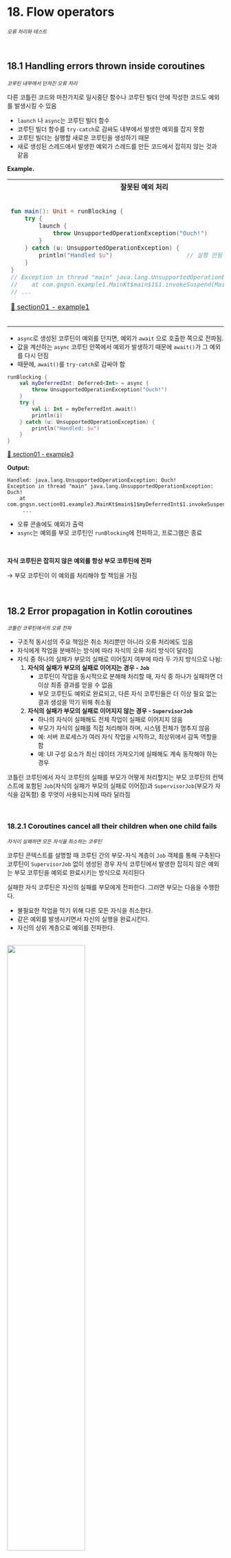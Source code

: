 # 18. Flow operators

<small><i>오류 처리와 테스트</i></small>

<br>

## 18.1 Handling errors thrown inside coroutines

<small><i>코루틴 내부에서 던져진 오류 처리</i></small>


다른 코틀린 코드와 마찬가지로 일시중단 함수나 코루틴 빌더 안에 작성한 코드도 예외를 발생시킬 수 있음 

- `launch` 나 `async`는 코루틴 빌더 함수
- 코루틴 빌더 함수를 `try-catch`로 감싸도 내부에서 발생한 예외를 잡지 못함
- 코루틴 빌더는 실행할 새로운 코루틴을 생성하기 때문
- 새로 생성된 스레드에서 발생한 예외가 스레드를 만든 코드에서 잡히지 않는 것과 같음


**Example.**


<table>
<tr>
    <th>잘못된 예외 처리</th>
    <th>올바른 예외 처리</th>
</tr>
<tr><td>

```kotlin
fun main(): Unit = runBlocking {
    try {
        launch {
            throw UnsupportedOperationException("Ouch!")
        }
    } catch (u: UnsupportedOperationException) {
        println("Handled $u")                     // 실행 안됨
    }
}
// Exception in thread "main" java.lang.UnsupportedOperationException: Ouch!
//    at com.gngsn.example1.MainKt$main$1$1.invokeSuspend(Main.kt:9)
// ...
```

[🔗 section01 - example1](https://github.com/gngsn/deepdive/blob/main/books/kotlin-in-action/chapter18/demo/src/main/kotlin/com/gngsn/section01/example1/Main.kt)


</td>
<td>

올바른 예외 처리 → `launch`에 전달되는 람다 블록 안에 `try-catch` 블록을 넣어야 함

```kotlin
fun main(): Unit = runBlocking {
    launch {
        try {
            throw UnsupportedOperationException("Ouch!")
        } catch (u: UnsupportedOperationException) {
            println("Handled $u")
        }
    }
}
// Handled java.lang.UnsupportedOperationException: Ouch!
```

[🔗 section01 - example2](https://github.com/gngsn/deepdive/blob/main/books/kotlin-in-action/chapter18/demo/src/main/kotlin/com/gngsn/section01/example2/Main.kt)

</td>
</table>

- `async`로 생성된 코루틴이 예외를 던지면, 예외가 `await` 으로 호출한 쪽으로 전파됨.
- 값을 계산하는 `async` 코루틴 안쪽에서 예외가 발생하기 때문에 `await()`가 그 예외를 다시 던짐
- 때문에, `await()`를 `try-catch`로 감싸야 함

```kotlin
runBlocking {
    val myDeferredInt: Deferred<Int> = async {
        throw UnsupportedOperationException("Ouch!")
    }
    try {
        val i: Int = myDeferredInt.await()
        println(i)
    } catch (u: UnsupportedOperationException) {
        println("Handled: $u")
    }
}
```

[🔗 section01 - example3](https://github.com/gngsn/deepdive/blob/main/books/kotlin-in-action/chapter18/demo/src/main/kotlin/com/gngsn/section01/example3/Main.kt)

**Output:**

```
Handled: java.lang.UnsupportedOperationException: Ouch!
Exception in thread "main" java.lang.UnsupportedOperationException: Ouch!
	at com.gngsn.section01.example3.MainKt$main$1$myDeferredInt$1.invokeSuspend(Main.kt:9)
     ...
```

- 오류 콘솔에도 예외가 출력
- `async`는 예외를 부모 코루틴인 `runBlocking`에 전파하고, 프로그램은 종료

<br>

**자식 코루틴은 잡히지 않은 예외를 항상 부모 코루틴에 전파**

→ 부모 코루틴이 이 예외를 처리해야 할 책임을 가짐

<br>

## 18.2 Error propagation in Kotlin coroutines

<small><i>코틀린 코루틴에서의 오류 전파</i></small>
- 구조적 동시성의 주요 책임은 취소 처리뿐만 아니라 오류 처리에도 있음
- 자식에게 작업을 분배하는 방식에 따라 자식의 오류 처리 방식이 달라짐
- 자식 중 하나의 실패가 부모의 실패로 이어질지 여부에 따라 두 가지 방식으로 나뉨:
    1. **자식의 실패가 부모의 실패로 이어지는 경우 - `Job`**
        - 코루틴이 작업을 동시적으로 분해해 처리할 때, 자식 중 하나가 실패하면 더 이상 최종 결과를 얻을 수 없음
        - 부모 코루틴도 예외로 완료되고, 다른 자식 코루틴들은 더 이상 필요 없는 결과 생성을 막기 위해 취소됨
    2. **자식의 실패가 부모의 실패로 이어지지 않는 경우 - `SupervisorJob`**
        - 하나의 자식이 실패해도 전체 작업이 실패로 이어지지 않음
        - 부모가 자식의 실패를 직접 처리해야 하며, 시스템 전체가 멈추지 않음
        - 예: 서버 프로세스가 여러 자식 작업을 시작하고, 최상위에서 감독 역할을 함
        - 예: UI 구성 요소가 최신 데이터 가져오기에 실패해도 계속 동작해야 하는 경우


코틀린 코루틴에서 자식 코루틴의 실패를 부모가 어떻게 처리할지는 
부모 코루틴의 컨텍스트에 포함된 `Job`(자식의 실패가 부모의 실패로 이어짐)과 `SupervisorJob`(부모가 자식을 감독함) 중 무엇이 사용되는지에 따라 달라짐

<br>

### 18.2.1 Coroutines cancel all their children when one child fails

<small><i>자식이 실패하면 모든 자식을 취소하는 코루틴</i></small>

코루틴 콘텍스트를 설명할 때 코루틴 간의 부모-자식 계층이 `Job` 객체를 통해 구축된다
코루틴이 `SupervisorJob` 없이 생성된 경우 자식 코루틴에서 발생한 잡히지 않은 예외는 부모 코루틴을 예외로 완료시키는 방식으로 처리된다

실패한 자식 코루틴은 자신의 실패를 부모에게 전파한다. 
그러면 부모는 다음을 수행한다.

- 불필요한 작업을 막기 위해 다른 모든 자식을 취소한다. 
- 같은 예외를 발생시키면서 자신의 실행을 완료시킨다.
- 자신의 상위 계층으로 예외를 전파한다.

<br><img src="./img/figure18-1.png" width="60%">

- 자식 코루틴이 잡히지 않는 예외로 실패하면 부모에게 통지
- 다시 부모는 형제 코루틴들을 모두 취소하고 예외를 코루틴 계층의 상위로 전달

<br>

> [!NOTE]
>
> 모든 '형제' 작업을 취소하는 기능은 코틀린 코루틴의 큰 장점임
> 
> 보통 언어 레벨에서 제공되지 않고, 프로그래머가 직접 구현해야 함 

<br>

같은 스코프 안에서 동시성 계산을 함께 수행하고 공통의 결과를 반환하는 코루틴 그룹에게 아주 유용
- 스코프 내의 하나의 코루틴이 잡을 수 없는 예외로 인해 실패한다는 건, 공통의 결과를 계산할 방법이 더 이상 없음
- 다른 형제 코루틴이 불필요해진 작업을 계속 수행하거나 자원을 계속 잡고 있는 것을 막기 위해 이들을 취소함

- 불필요한 작업을 피하고 자원을 해제하게 됨


**Example.**

```kotlin
runBlocking {
    // 첫번째 코루틴: Heartbeat 역할의 코루틴. 단순히 루프 돌면서 메시지 출력
    launch {
        try {
            while (true) {
                println("Heartbeat!")
                delay(500.milliseconds)
            }
        } catch (e: Exception) {
            println("Heartbeat terminated: $e")
            throw e
        }
    }
    // 두번째 코루틴: 1초 후 예외를 던짐. 이때, 예외를 잡아내지는 않음
    launch {
        delay(1.seconds)
        throw UnsupportedOperationException("Ow!")
    }
}
```

[🔗 section02 - example1](https://github.com/gngsn/deepdive/blob/main/books/kotlin-in-action/chapter18/demo/src/main/kotlin/com/gngsn/section02/example1/Main.kt)


**Output:**

```
Heartbeat!
Heartbeat!
Heartbeat!
Heartbeat terminated: kotlinx.coroutines.JobCancellationException: Parent job is Cancelling; job=BlockingCoroutine{Cancelling}@b065c63
Exception in thread "main" java.lang.UnsupportedOperationException: Ow!
	at com.gngsn.section02.example1.MainKt$main$1$2.invokeSuspend(Main.kt:25)
    ...
```

<br>

- 기본적으로, 모든 코루틴 빌더 <sub>예제의 `runBlocking`</sub>는 일반적인, 비감독<sup>nonsupervisor</sup> 코루틴을 생성
  - 때문에 하나의 코루틴이 잡히지 않은 예외로 종료되면, 다른 자식 코루틴들도 취소됨
- 오류 전파 동작은 모든 코루틴에게도 적용 
  - 예를 들어, launch로 시작된 코루틴 뿐만 아니라 `async`로 시작된 코루틴도 동일하게 동작

<br>

### 18.2.2 Structured concurrency only affects exceptions thrown across coroutine boundaries

<small><i>구조적 동시성은 코루틴 경계를 넘어 던져진 예외에만 영향을 미침</i></small>

- 형제 코루틴 취소와 예외 전파는 코루틴 스코프를 넘는 예외에만 적용됨
- 스코프를 넘는 예외를 던지지 않으면 형제 코루틴이 취소되지 않음
- 코루틴 내부의 `try-catch` 블록은 정상적으로 예외를 처리함
- 처리되지 않은 예외가 코루틴 계층 위로 전파되면 형제 코루틴도 취소됨
  - → 구조적 동시성 패러다임을 강제하는 데 도움
- 단, 처리되지 않은 예외 하나로 전체 애플리케이션이 종료되면 안 됨

<br>

### 18.2.3 Supervisors prevent parents and siblings from being cancelled

<small><i>슈퍼바이저는 부모와 형제의 취소를 방지함</i></small>


**슈퍼바이저 특징**

- 일반적인 `Job`과 달리, 자식의 실패를 부모에게 전파하지 않음
- 자식 코루틴이 실패해도 부모와 다른 자식 코루틴이 계속 실행됨
- 슈퍼바이저는 코루틴 계층의 최상위에서 자주 사용됨

<br><img src="./img/figure18-2.png" width="60%">


**`SupervisorJob`**

- 슈퍼바이저를 사용하려면 코루틴에 `SupervisorJob`을 연결해야 함
- `SupervisorJob`은 예외를 부모에게 전파하지 않고, 다른 자식 작업의 실패에도 영향을 받지 않음.
- 슈퍼바이저도 구조적 동시성에 참여하며, 취소될 수 있고 취소 예외는 정상적으로 전파됨.
- 슈퍼바이저의 동작을 확인하려면 `SupervisorScope` 함수를 사용해 스코프를 만들 수 있음.
- `SupervisorScope`는 자식 코루틴 중 하나가 실패해도 형제 코루틴이 종료되지 않음.
  - 부모와 형제 코루틴은 계속 작동하며, 예외는 더 이상 전파되지 않음.


하트 비트 코루틴이 계속 실행되도록 하려면 `launch` 호출을 `SupervisorScope`로 감싸면 됨.


**Example.**

```kotlin
import kotlinx.coroutines.*
import kotlin.time.Duration.Companion.milliseconds
import kotlin.time.Duration.Companion.seconds
 
fun main(): Unit = runBlocking {
    // 첫번째 코루틴: Heartbeat 역할의 코루틴. 단순히 루프 돌면서 메시지 출력
    launch {
        try {
            while (true) {
                println("Heartbeat!")
                delay(500.milliseconds)
            }
        } catch (e: Exception) {
            println("Heartbeat terminated: $e")
            throw e
        }
    }
    // 두번째 코루틴: 1초 후 예외를 던짐. 이때, 예외를 잡아내지는 않음
    launch {
        delay(1.seconds)
        throw UnsupportedOperationException("Ow!")
    }
}
```

**Output:**

```
Heartbeat!
Heartbeat!
Heartbeat terminated: kotlinx.coroutines.JobCancellationException: Parent job is Cancelling; job=BlockingCoroutine{Cancelling}@1517365b
Exception in thread "main" java.lang.UnsupportedOperationException: Ow!
```

<br><img src="./img/figure18-additional.png" alt="https://stackoverflow.com/questions/60899369/kotlin-coroutines-job-hierarchy-explanation" />


- 예외 이후에도 계속 실행되는 이유: `SupervisorJob`이 자식 코루틴에서 발생한 예외를 전체에 전파하지 않기 때문
- 코루틴 프레임워크는 종종 슈퍼바이저 역할의 코루틴 스코프를 기본 제공
- 케이토의 Application 스코프는 개별 요청보다 오래 실행되는 코루틴을 시작할 때 사용할 수 있음
  - 이 코루틴은 애플리케이션이 실행되는 동안 계속 살아있을 수 있음
- Application 스코프는 슈퍼바이저 역할을 하며, 한 코루틴에서 예외가 발생해도 전체 애플리케이션이 중단되지 않음
- 케이토의 `PipelineContext`는 요청 핸들러와 같은 수명의 코루틴을 관리함
- `PipelineContext` 내 여러 코루틴이 함께 요청에 대한 응답을 계산함
- 한 코루틴이 예외로 실패하면 관련된 다른 코루틴도 함께 취소됨
- 슈퍼바이저는 주로 애플리케이션 전체 수명이나 UI 표시 시간 등 오랫동안 실행되는 부분에 사용됨
- 세부 작업 함수에서는 슈퍼바이저를 잘 사용하지 않으며, 이는 오류 전파 시 불필요한 작업 취소가 바람직하기 때문

<br>

## 18.3 `CoroutineExceptionHandler`: The last resort for processing exceptions

<small><i>`CoroutineExceptionHandler`: 예외 처리를 위한 마지막 수단</i></small>


- 자식 코루틴에서 처리되지 않은 예외는 부모 코루틴으로 전파됨
- 이때, 예외가 슈퍼바이저나 계층의 최상위 루트 코루틴에 도달하면 더 이상 전파되지 않음
  - 이 시점에서 예외는 `CoroutineExceptionHandler`에 전달됨
  - `CoroutineExceptionHandler`는 코루틴 콘텍스트의 일부
- 콘텍스트에 예외 핸들러가 없으면 예외는 시스템 전역 예외 핸들러로 이동

- 순수 JVM과 안드로이드 프로젝트의 시스템 전역 예외 핸들러는 다름
  - JVM에서는 예외 스택트레이스를 콘솔에 출력하고, 안드로이드에서는 앱을 종료시킴
- `CoroutineExceptionHandler`를 코루틴 콘텍스트에 추가하면 예외 처리 동작을 커스텀할 수 있음
- 코틀린 프레임워크는 자체적으로 코루틴 예외 핸들러를 제공할 수 있음


**Example.**

```kotlin
val exceptionHandler = CoroutineExceptionHandler { context, exception ->
    println("[ERROR] $exception")
}
```

`CoroutineExceptionHandler`를 코루틴 콘텍스트의 원소로 추가할 수 있음


**Example:**

```kotlin
class ComponentWithScope(dispatcher: CoroutineDispatcher = Dispatchers.Default) {
    private val exceptionHandler = CoroutineExceptionHandler { _, e ->
       println("[ERROR] ${e.message}")
    }
 
    private val scope = CoroutineScope(
        // SupervisorJob(): 자식의 실패가 부모의 실패로 이어지지 않도록 함
        // exceptionHandler: 사용자 정의 예외 핸들러를 코루틴 콘텍스트의 요소로 지정
        SupervisorJob() + dispatcher + exceptionHandler
    )
 
    fun action() = scope.launch {
        // 예외를 던지는 코루틴
        throw UnsupportedOperationException("Ouch!")
    }
}
```
 
**Usage:**
 
```kotlin
fun main() = runBlocking {
    val supervisor = ComponentWithScope()
    supervisor.action()
    delay(1.seconds)            
}

// [ERROR] Ouch!     ← 예외가 커스텀 예외 핸들러에 의해 처리
```

- 슈퍼바이저의 직접적인 자식 코루틴은 커스텀 예외 핸들러나 디폴트 핸들러에 예외를 직접 전달해 처리
- 코루틴 예외 핸들러는 계층의 최상위 코루틴이 `launch` 빌더로 시작된 경우에만 호출됨
- 코루틴은 처리되지 않은 예외를 부모에게 위임하며, 이 위임은 계층의 최상위까지 계속됨
- 루트 코루틴이 아닌 코루틴의 콘텍스트에 설치된 핸들러는 사용되지 않음
  - 즉, 중간에 있는 `CoroutineExceptionHandler` 같은 건 존재하지 않음
- `GlobalScope.launch`로 루트 코루틴을 생성하고 커스텀 예외 핸들러를 콘텍스트에 제공할 수 있음
- 중간 예외 핸들러를 `launch` 코루틴에 제공해도, 계층 최상위의 핸들러만 실행되고 중간 핸들러는 사용되지 않음

<br>

```kotlin
private val topLevelHandler = CoroutineExceptionHandler { _, e ->
    println("[TOP] ${e.message}")
}
 
private val intermediateHandler = CoroutineExceptionHandler { _, e ->
    println("[INTERMEDIATE] ${e.message}")
}
 
@OptIn(DelicateCoroutinesApi::class)    // 미묘한 API를 명시적으로 사용하게 한다
fun main() {
    GlobalScope.launch(topLevelHandler) {
        launch(intermediateHandler) {
            throw UnsupportedOperationException("Ouch!")
        }
    }
    Thread.sleep(1000)
}
// [TOP] Ouch!
```

- 예외가 여전히 부모 코루틴에게 전파될 수 있기 때문

<br><img src="./img/figure18-3.png" width="60%"><br>

- 중간의 `launch` 호출에 코루틴 예외 핸들러가 있음에도 루트 코루틴이 아니기 때문에 예외가 계속해서 코루틴 계층을 따라 전파됨
- 그 결과 최상위 코루틴인 `GlobalScope.launch`의 예외 핸들러만 호출됨

<br>

### 18.3.1 Differences when using `CoroutineExceptionHandler` with `launch` or `async`

<small><i>`CoroutineExceptionHandler`를 `launch`와 `async`에 적용할 때의 차이점</i></small>



`coroutineExceptionHandler`(기본 핸들러든 커스텀 핸들러든)를 살펴볼 때 예외 핸들러는 계층의 최상위 코루틴이 `launch`로 생성된 경우에만 호출된다는 점에 유의해야 함
최상위 코루틴이 `async`로 생성된 경우에는 `CoroutineExceptionHandler`가 호출되지 않는다는 뜻


```kotlin
import kotlinx.coroutines.*
import kotlin.time.Duration.Companion.seconds
 
class ComponentWithScope(dispatcher: CoroutineDispatcher = 
  Dispatchers.Default) {
    private val exceptionHandler = CoroutineExceptionHandler { _, e ->
        println("[ERROR] ${e.message}")
    }
 
    private val scope = CoroutineScope(SupervisorJob() + dispatcher + 
    ➥ exceptionHandler)
 
    fun action() = scope.launch {
        async {
            throw UnsupportedOperationException("Ouch!")
        }
    }
}
 
fun main() = runBlocking {
    val supervisor = ComponentWithScope()
    supervisor.action()
    delay(1.seconds)
}
 
// [ERROR] Ouch!
```


바깥의 코루틴 (최상위 코루틴)을 `async`로 시작하도록 구현을 변경하면 코루틴 예외 핸들러가 호출되지 않는 것 을 확인할 수 있음

```kotlin
import kotlinx.coroutines.*
import kotlin.time.Duration.Companion.seconds
 
class ComponentWithScope(dispatcher: CoroutineDispatcher = 
  Dispatchers.Default) {
    private val exceptionHandler = CoroutineExceptionHandler { _, e ->
        println("[ERROR] ${e.message}")
    }
 
 
    private val scope = CoroutineScope(SupervisorJob() + dispatcher + 
      exceptionHandler)
 
 
    fun action() = scope.async {     ❶
        launch {
            throw UnsupportedOperationException("Ouch!")
        }
    }
}

fun main() = runBlocking {
    val supervisor = ComponentWithScope()
    supervisor.action()
    delay(1.seconds)
}
// No output is printed
```

- 최상위 `async` 코루틴의 예외는 `await()`를 호출하는 소비자가 처리
- 코루틴 예외 핸들러는 이 예외를 무시할 수 있음
- 소비자는 await를 `try-catch`로 감싸 예외를 처리할 수 있음
- `try-catch`는 코루틴 취소에는 영향을 주지 않음
- `Scope`에 `SupervisorJob`이 없으면, 처리되지 않은 예외가 다른 자식 코루틴도 모두 취소시킴

<br>

## 18.4 Handling errors in flows

<small><i>플로우에서 예외 처리</i></small>

플로우도 예외를 던질 수 있음

<br>

**Example.**

```kotlin
import kotlinx.coroutines.*
import kotlinx.coroutines.flow.*
 
class UnhappyFlowException: Exception()
 
// 플로우를 수집하면 5개의 원소 (0부터 4)가 배출된 다음에 UnhappyFlowException 예외가 발생
val exceptionalFlow = flow {
    repeat(5) { number ->
        emit(number)
    }
    throw UnhappyFlowException()
}
```

- 일반적으로 플로우의 일부분에 예외가 발생하면 `collect`에서 예외가 던져짐
  - e.g. 플로우가 생성되거나 변환되거나 수집되는 중간에 예외 발생 시
- 즉, `collect` 호출을 `try-catch` 블록으로 감싸면 예상대로 동작한다는 의미

```kotlin
fun main() = runBlocking {
    val transformedFlow = exceptionalFlow.map {
        it * 2
    }
    try {
        transformedFlow.collect {
            print("$it ")
        }
    } catch (u: UnhappyFlowException) {
        println("\nHandled: $u")
    }
}
```

**Output:**

```
0 2 4 6 8
Handled: UnhappyFlowException
```

<br>

### 18.4.1 Processing upstream exceptions with the catch operator

<small><i>`catch` 연산자로 업스트림 예외 처리</i></small>

복잡하고 긴 플로우 파이프라인을 구축할 때는 catch 연산자를 사용하는 쪽이 더 편리

**`catch` 연산자?**
- `catch`는 플로우에서 발생한 예외를 처리할 수 있는 중간 연산자
- 이 함수에 연결된 람다 안에서 플로우에 발생한 예외에 접근할 수 있음
- **예외**는 **람다의 파라미터로 전달**
  - 암시적 기본 이름 = `it`


**⚠️ Things to Watch Out For**
- `catch` 연산자는 취소 예외를 자동으로 인식하기 때문에, 취소가 발생한 경우에는 `catch` 블록이 호출되지 않음
- `catch`는 스스로 값을 방출할 수도 있기 때문에, 예외를 오류 값으로 변환해 다운스트림 플로우에서 소비할 수도 있음

**Example.** `catch` 연산자를 써서 예외 발생 시 기본 값 방출

```
runBlocking {
    exceptionalFlow
        .catch { cause ->
            println("\nHandled: $cause")
            emit(-1)
        }
        .collect {
            print("$it ")
        }
}
```

**Output:**

```
0 1 2 3 4
Handled: UnhappyFlowException
-1
```

- `catch` 연산자는 오직 업스트림에 대해서만 동작
  - ⚠️ 플로우 처리 예외는 파이프라인의 앞쪽 예외들만 잡음
- 

```kotlin
runBlocking {
    exceptionalFlow
        .map {
            it + 1
        }
        .catch { cause ->
            println("\nHandled $cause")
        }
        .onEach {       // `catch` 호출 다음에 위치한 `onEach` 람다에서 발생한 예외는 잡히지 않음
            throw UnhappyFlowException()
        }
        .collect()
}
```

**Output:**

```
Exception in thread "main" UnhappyFlowException
```

<br><img src="./img/figure18-4.png" /><br><br>

> [!NOTE]
> - `collect` 람다 안에서 발생한 예외를 처리하려면 `collect` 호출을 `try-catch` 블록으로 감싸면 됨
> - 그 대신 `onEach`, `catch`, `collect` 사슬을 모두 사용하지 않고 로직을 재작성할 수도 있음
> - 여기서 중요한 점은, 예외가 발생할 수 있는 지점 다음에 `catch` 연산자가 위치해야 한다는 것
> - `catch` 연산자는 업스트림에서 발생한 예외만 처리하므로, 예외를 `catch` 블록에서 다시 던져서 다운스트림에 있는 다른 `catch` 연산자에서 처리하게 하는 것도 완전히 올바른 코드

<br><br>

### 18.4.2 Retry the collection of a flow if predicate is true: The `retry` operator

<small><i>술어가 참일 때 플로우의 수집 재시도: `retry` 연산자</i></small>

- 플로우 처리 중 예외가 발생했을 때 작업을 재시도할 수 있음
- 예외를 처리하고 `Boolean` 값을 반환하는 람다를 사용할 수 있음
  1. 람다에서 `true`를 반환 시
  2. 지정한 최대 재시도 횟수만큼 재시도가 시작
  3. (재시도) 업스트림의 플로우가 처음부터 다시 수집되면서 모든 중간 연산이 재실행
- 재시도할 때는 업스트림 연산자가 **모두 다시 실행**된다는 점 명심
  - 작업이 멱등성을 갖는지 확인 필요


<br />

**Example.** 불안정한 플로우 수집을 재시도하기

```kotlin
import kotlinx.coroutines.flow.*
import kotlinx.coroutines.*
import kotlin.random.Random
 
class CommunicationException : Exception("Communication failed!")
 
val unreliableFlow = flow {
    println("Starting the flow!")
    repeat(10) { number ->
        if (Random.nextDouble() < 0.1) throw CommunicationException()
        emit(number)
    }
}
 
fun main() = runBlocking {
    unreliableFlow
        .retry(5) { cause ->
            println("\nHandled: $cause")
            cause is CommunicationException
        }
        .collect { number ->
            print("$number ")
        }
}
```

<br>

### 18.5 Testing coroutines and flows

<small><i>코루틴과 플로우 테스트</i></small>

코틀린 코루틴을 사용하는 코드를 위한 테스트도 일반적인 테스트와 마찬가지로 작동

테스트 메서드에서 코루틴을 사용하려면 `runTest` 코루틴 빌더를 사용

`runBlocking` 빌더 함수는 일반 코틀린 코드와 동시성 코틀린 코드 사이에 다리를 놓는 역할을 하기 때문에, 일시 중단 함수나 코루틴, 플로우를 사용하는 코드를 테스트할 때도 이를 쓸 수 있음.

그렇지만 이 접근 방식에는 단점이 있음
`runBlocking`을 사용하면 테스트가 실시간으로 실행됨.

이는 코드에 delay가 지정된 경우, 결과가 계산되기 전에 시간 지연이 전부 실행된다는 뜻.

예시:

500ms마다 한 번씩 센서를 질의하는 장치

사용자 입력 후 몇 백 ms 이후 검색하는 시스템

각각의 요청을 시뮬레이션할 때마다 몇 백 밀리초가 걸림.

<br>

### 18.5.1 Making tests using coroutines fast: Virtual time and the test dispatcher

<small><i>코루틴을 사용하는 테스트를 빠르게 만들기: 가상 시간과 테스트 디스패처</i></small>

모든 테스트를 실시간으로 실행해서 지연을 기다리느라 테스트를 느리게 실행하는 대신,
코틀린 코루틴은 가상 시간을 사용해 테스트 실행을 빠르게 진행할 수 있게 함.

// 20초의 delay를 선언했음에도 이 테스트는 실질적으로 즉시 실행되며, 몇 밀리초 만에 완료

```kotlin
import kotlinx.coroutines.*
import kotlinx.coroutines.test.*
import kotlin.test.*
import kotlin.time.Duration.Companion.seconds
 
class PlaygroundTest {
    @Test
    fun testDelay() = runTest {
        val startTime = System.currentTimeMillis()
        delay(20.seconds)
        println(System.currentTimeMillis() - startTime)
   // 11
    }
}
```


> [!NOTE]
> 
> 인위적인 지연 시간이 자동으로 빠르게 진행되기 때문에 runTest는 기본적으로 타임아웃을 (실제 시간으로) 60초로 지정함.
> 가상 시간 메커니즘을 적절히 사용할 경우 이 정도로 충분해야 할 것임.
> 하지만 때로는 더 많은 시간이 필요할 수도 있음 (예: 통합 테스트).
> 그런 경우 runTest를 호출할 때 timeout 파라미터를 지정할 수 있음.

`runBlocking`과 마찬가지로, `runTest`의 디스패처는 단일 스레드임.
따라서 기본적으로 모든 자식 코루틴은 동시에 실행되며, 테스트 코드와 병렬로 실행되지 않음.

단일 스레드 디스패처를 공유하는 경우, 다른 코루틴이 코드를 실행하려면 코드가 일시 중단 지점을 제공해야 하며, runTest도 예외는 아님. (15.2.4절 '취소' 참고)

테스트 단언문을 작성할 때 특히 이를 감안해야 함.

runTest 본문에 일시 중단 지점이 없기 때문에 다음 테스트의 단언문은 실패함.
이는 launch로 시작한 코루틴이 단언문이 실행되기 전에 실행되게 할 수 있는 방법이 없기 때문.

```kotlin
@Test
fun testDelay() = runTest {
    var x = 0
    launch {
        x++
    }
    launch {
        x++
    }
    assertEquals(2, x)
}
```




